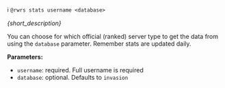 :information_source:️ `@rwrs stats username <database>`

_{short_description}_

You can choose for which official (ranked) server type to get the data from using the `database` parameter. Remember stats are updated daily.

**Parameters:**

- `username`: required. Full username is required
- `database`: optional. Defaults to `invasion`